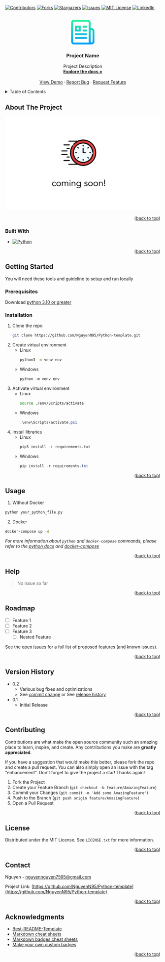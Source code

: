 <!-- Improved compatibility of back to top link: See: https://github.com/othneildrew/Best-README-Template/pull/73 -->
<a name="readme-top"></a>

<!-- PROJECT SHIELDS -->
[![Contributors][contributors-shield]][contributors-url]
[![Forks][forks-shield]][forks-url]
[![Stargazers][stars-shield]][stars-url]
[![Issues][issues-shield]][issues-url]
[![MIT License][license-shield]][license-url]
[![LinkedIn][linkedin-shield]][linkedin-url]



<!-- PROJECT LOGO -->
<br />
<div align="center">
  <a href="https://github.com/NguyenN95/Python-template">
    <img src="images/logo.png" alt="Logo" width="80" height="80">
  </a>

<h3 align="center">Project Name</h3>

  <p align="center">
    Project Description
    <br />
    <a href="https://github.com/NguyenN95/Python-template#readme"><strong>Explore the docs »</strong></a>
    <br />
    <br />
    <a href="https://github.com/NguyenN95/Python-template">View Demo</a>
    ·
    <a href="https://github.com/NguyenN95/Python-template/issues">Report Bug</a>
    ·
    <a href="https://github.com/NguyenN95/Python-template/issues">Request Feature</a>
  </p>
</div>



<!-- TABLE OF CONTENTS -->
<details>
  <summary>Table of Contents</summary>
  <ol>
    <li>
      <a href="#about-the-project">About The Project</a>
      <ul>
        <li><a href="#built-with">Built With</a></li>
      </ul>
    </li>
    <li>
      <a href="#getting-started">Getting Started</a>
      <ul>
        <li><a href="#prerequisites">Prerequisites</a></li>
        <li><a href="#installation">Installation</a></li>
      </ul>
    </li>
    <li><a href="#usage">Usage</a></li>
    <li><a href="#help">Help</a></li>
    <li><a href="#roadmap">Roadmap</a></li>
    <li><a href="#version-history">Version history</a></li>
    <li><a href="#contributing">Contributing</a></li>
    <li><a href="#license">License</a></li>
    <li><a href="#contact">Contact</a></li>
    <li><a href="#acknowledgments">Acknowledgments</a></li>
  </ol>
</details>



<!-- ABOUT THE PROJECT -->
## About The Project

[![Product Name Screen Shot][product-screenshot]](https://example.com)

<!-- Here's a blank template to get started: To avoid retyping too much info. Do a search and replace with your text editor for the following: `NguyenN95`, `Python-template`, `twitter_handle`, `linkedin_username`, `email_client`, `email`, `project_title`, `project_description` -->

<p align="right">(<a href="#readme-top">back to top</a>)</p>



### Built With

* [![Python][Python]][Python-url]

<p align="right">(<a href="#readme-top">back to top</a>)</p>



<!-- GETTING STARTED -->
## Getting Started

You will need these tools and guideline to setup and run locally

### Prerequisites

Download [python 3.10 or greater][Python-url]

### Installation

1. Clone the repo
   ```bash
   git clone https://github.com/NguyenN95/Python-template.git
   ```
2. Create virtual environment
   * Linux 
      ```bash
      python3 -m venv env
      ```
   * Windows 
      ```powershell
      python -m venv env
      ```
3. Activate virtual environment
   * Linux 
      ```bash
      source ./env/Scripts/activate
      ```
   * Windows 
      ```powershell
      .\env\Scripts\activate.ps1
      ```
4. Install libraries
   * Linux 
      ```bash
      pip3 install -r requirements.txt
      ```
   * Windows 
      ```powershell
      pip install -r requirements.txt
      ```

<p align="right">(<a href="#readme-top">back to top</a>)</p>



<!-- USAGE EXAMPLES -->
## Usage

1. Without Docker
```bash
python your_python_file.py
```
2. Docker 
```bash
docker-compose up -d
``` 

_For more information about `python` and `docker-compose` commands, please refer to the [python docs](https://docs.python.org/3/) and [docker-compose](https://docs.docker.com/compose/gettingstarted/#step-8-experiment-with-some-other-commands)_

<p align="right">(<a href="#readme-top">back to top</a>)</p>



<!-- HELP -->
## Help

> No issue so far

<p align="right">(<a href="#readme-top">back to top</a>)</p>



<!-- ROADMAP -->
## Roadmap

- [ ] Feature 1
- [ ] Feature 2
- [ ] Feature 3
    - [ ] Nested Feature

See the [open issues](https://github.com/NguyenN95/Python-template/issues) for a full list of proposed features (and known issues).

<p align="right">(<a href="#readme-top">back to top</a>)</p>


<!-- Version history -->
## Version History

* 0.2
    * Various bug fixes and optimizations
    * See [commit change]() or See [release history]()
* 0.1
    * Initial Release

<p align="right">(<a href="#readme-top">back to top</a>)</p>



<!-- CONTRIBUTING -->
## Contributing

Contributions are what make the open source community such an amazing place to learn, inspire, and create. Any contributions you make are **greatly appreciated**.

If you have a suggestion that would make this better, please fork the repo and create a pull request. You can also simply open an issue with the tag "enhancement".
Don't forget to give the project a star! Thanks again!

1. Fork the Project
2. Create your Feature Branch (`git checkout -b feature/AmazingFeature`)
3. Commit your Changes (`git commit -m 'Add some AmazingFeature'`)
4. Push to the Branch (`git push origin feature/AmazingFeature`)
5. Open a Pull Request

<p align="right">(<a href="#readme-top">back to top</a>)</p>



<!-- LICENSE -->
## License

Distributed under the MIT License. See `LICENSE.txt` for more information.

<p align="right">(<a href="#readme-top">back to top</a>)</p>



<!-- CONTACT -->
## Contact

Nguyen - nguyennguyen7595@gmail.com

Project Link: [https://github.com/NguyenN95/Python-template](https://github.com/NguyenN95/Python-template)

<p align="right">(<a href="#readme-top">back to top</a>)</p>



<!-- ACKNOWLEDGMENTS -->
## Acknowledgments

* [Best-README-Template](https://github.com/othneildrew/Best-README-Template)
* [Markdown cheat sheets](https://www.markdownguide.org/basic-syntax/#reference-style-links)
* [Markdown badges cheat sheets](https://github.com/Ileriayo/markdown-badges)
* [Make your own custom badges](https://javascript.plainenglish.io/how-to-make-custom-language-badges-for-your-profile-using-shields-io-d2aeaf016b6b)

<p align="right">(<a href="#readme-top">back to top</a>)</p>



<!-- MARKDOWN LINKS & IMAGES -->
[contributors-shield]: https://img.shields.io/github/contributors/NguyenN95/Python-template.svg?style=for-the-badge
[contributors-url]: https://github.com/NguyenN95/Python-template/graphs/contributors

[forks-shield]: https://img.shields.io/github/forks/NguyenN95/Python-template.svg?style=for-the-badge
[forks-url]: https://github.com/NguyenN95/Python-template/network/members

[stars-shield]: https://img.shields.io/github/stars/NguyenN95/Python-template.svg?style=for-the-badge
[stars-url]: https://github.com/NguyenN95/Python-template/stargazers

[issues-shield]: https://img.shields.io/github/issues/NguyenN95/Python-template.svg?style=for-the-badge
[issues-url]: https://github.com/NguyenN95/Python-template/issues

[license-shield]: https://img.shields.io/github/license/NguyenN95/Python-template.svg?style=for-the-badge
[license-url]: https://github.com/NguyenN95/Python-template/blob/master/LICENSE

[linkedin-shield]: https://img.shields.io/badge/-LinkedIn-black.svg?style=for-the-badge&logo=linkedin&colorB=555
[linkedin-url]: https://linkedin.com/in/nguyenn95

[product-screenshot]: images/screenshot.png

[Python]: https://img.shields.io/badge/python-3670A0?style=for-the-badge&logo=python&logoColor=ffdd54
[Python-url]: https://www.python.org/downloads/
